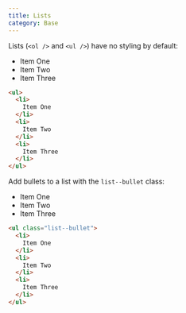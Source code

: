```yaml
---
title: Lists
category: Base
---
```


Lists (`<ol />` and `<ul />`) have no styling by default:

<ul>
  <li>
    Item One
  </li>
  <li>
    Item Two
  </li>
  <li>
    Item Three
  </li>
</ul>

```html
<ul>
  <li>
    Item One
  </li>
  <li>
    Item Two
  </li>
  <li>
    Item Three
  </li>
</ul>
```

Add bullets to a list with the `list--bullet` class:

<ul class="list--bullet">
  <li>
    Item One
  </li>
  <li>
    Item Two
  </li>
  <li>
    Item Three
  </li>
</ul>

```html
<ul class="list--bullet">
  <li>
    Item One
  </li>
  <li>
    Item Two
  </li>
  <li>
    Item Three
  </li>
</ul>
```

